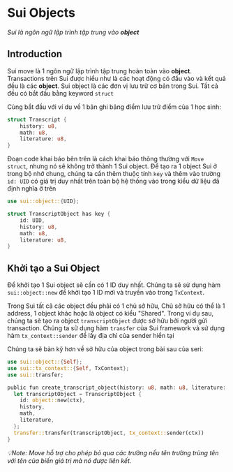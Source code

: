 # Sui Objects

*Sui là ngôn ngữ lập trình tập trung vào **object***

## Introduction

Sui move là 1 ngôn ngữ lập trình tập trung hoàn toàn vào **object**. Transactions trên Sui được hiểu như là các hoạt động có đầu vào và kết quả đều là các **object**. Sui object là các đơn vị lưu trữ cơ bản trong Sui. Tất cả đều có bắt đầu bằng keyword `struct`

Cùng bắt đầu với ví dụ về 1 bản ghi bảng điểm lưu trữ điểm của 1 học sinh:

```rust
struct Transcript {
    history: u8,
    math: u8,
    literature: u8,
}
```

Đoạn code khai báo bên trên là cách khai báo thông thường với `Move struct`, nhưng nó sẽ không trở thành 1 Sui object. Để tạo ra 1 object Sui ở trong bộ nhớ chung, chúng ta cần thêm thuộc tính `key` và thêm vào trường `id: UID` có giá trị duy nhất trên toàn bộ hệ thống vào trong kiểu dữ liệu đã định nghĩa ở trên
```rust
use sui::object::{UID};

struct TranscriptObject has key {
    id: UID,
    history: u8,
    math: u8,
    literature: u8,
}
```

## Khởi tạo a Sui Object

Để khởi tạo 1 Sui object sẽ cần có 1 ID duy nhất. Chúng ta sẽ sử dụng hàm `sui::object::new` để khởi tạo 1 ID mới và truyền vào trong `TxContext`.

Trong Sui tất cả các object đều phải có 1 chủ sở hữu, Chủ sở hữu có thể là 1 address, 1 object khác hoặc là object có kiểu "Shared". Trong ví dụ sau, chúng ta sẽ tạo ra object `transcriptObject` được sở hữu bởi người gửi transaction. Chúng ta sử dụng hàm `transfer` của Sui framework và sử dụng hàm `tx_context::sender` để lấy địa chỉ của sender hiển tại

Chúng ta sẽ bàn kỹ hơn về sở hữu của object trong bài sau của seri:

```rust
use sui::object::{Self};
use sui::tx_context::{Self, TxContext};
use sui::transfer;

public fun create_transcript_object(history: u8, math: u8, literature: u8, ctx: &mut TxContext) {
  let transcriptObject = TranscriptObject {
    id: object::new(ctx),
    history,
    math,
    literature,
  };
  transfer::transfer(transcriptObject, tx_context::sender(ctx))
}
```


*💡Note: Move hỗ trợ cho phép bỏ qua các trường nếu tên trường trùng tên với tên của biến giá trị mà nó được liên kết.*